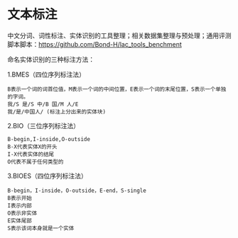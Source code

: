 
# 文本标注

中文分词、词性标注、实体识别的工具整理；相关数据集整理与预处理；通用评测脚本脚本：https://github.com/Bond-H/lac_tools_benchment

命名实体识别的三种标注方法：

1.BMES（四位序列标注法）
```shell
B表示一个词的词首位值，M表示一个词的中间位置，E表示一个词的末尾位置，S表示一个单独的字词。
我/S 是/S 中/B 国/M 人/E
我/是/中国人/ (标注上分出来的实体块)
```

2.BIO（三位序列标注法）
```shell
B-begin,I-inside,O-outside
B-X代表实体X的开头
I-X代表实体的结尾
O代表不属于任何类型的
```

3.BIOES（四位序列标注法）
```shell
B-begin，I-inside，O-outside，E-end，S-single
B表示开始
I表示内部
O表示非实体
E实体尾部
S表示该词本身就是一个实体
```
